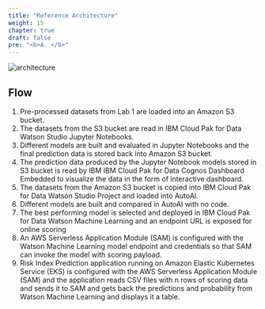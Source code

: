 ```yaml
---
title: "Reference Architecture"
weight: 15
chapter: true
draft: false
pre: "<b>A. </b>"
---
```


![architecture](/static/images/50_low_no_code_ml_Lab/aws-architecture-lab-4.png)

## Flow

1. Pre-processed datasets from Lab 1 are loaded into an Amazon S3 bucket.
2. The datasets from the S3 bucket are read in IBM Cloud Pak for Data Watson Studio Jupyter Notebooks.
3. Different models are built and evaluated in Jupyter Notebooks and the final prediction data is stored back into Amazon S3 bucket.
4. The prediction data produced by the Jupyter Notebook models stored in S3 bucket is read by IBM IBM Cloud Pak for Data Cognos Dashboard Embedded to visualize the data in the form of interactive dashboard.
5. The datasets from the Amazon S3 bucket is copied into IBM Cloud Pak for Data Watson Studio Project and loaded into AutoAI.
6. Different models are built and compared in AutoAI with no code.
7. The best performing model is selected and deployed in IBM Cloud Pak for Data Watson Machine Learning and an endpoint URL is exposed for online scoring
8. An AWS Serverless Application Module (SAM) is configured with the Watson Machine Learning model endpoint and credentials so that SAM can invoke the model with scoring payload.
9. Risk Index Prediction application running on Amazon Elastic Kubernetes Service (EKS) is configured with the AWS Serverless Application Module (SAM) and the application reads CSV files with n rows of scoring data and sends it to SAM and gets back the predictions and probability from Watson Machine Learning and displays it a table.
